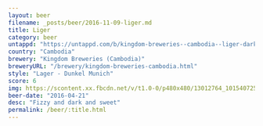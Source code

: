 ```yaml
---
layout: beer
filename: _posts/beer/2016-11-09-liger.md
title: Liger
category: beer
untappd: "https://untappd.com/b/kingdom-breweries--cambodia--liger-dark-lager/1298785"
country: "Cambodia"
brewery: "Kingdom Breweries (Cambodia)"
breweryURL: "/brewery/kingdom-breweries-cambodia.html"
style: "Lager - Dunkel Munich"
score: 6
img: https://scontent.xx.fbcdn.net/v/t1.0-0/p480x480/13012764_10154072541233745_130102072018590790_n.jpg?_nc_cat=100&_nc_ht=scontent.xx&oh=dfde3844bab8c3153c92160c7b371acb&oe=5C9E41E2
beer-date: "2016-04-21"
desc: "Fizzy and dark and sweet"
permalink: /beer/:title.html
---
```

